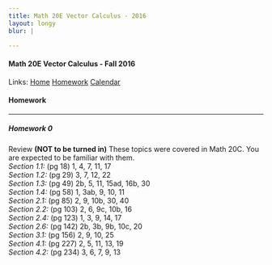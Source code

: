 ```yaml
---
title: Math 20E Vector Calculus - 2016
layout: longy
blur: |

---  
```

#### Math 20E Vector Calculus - Fall 2016  
  Links: [Home][math20eHome]  [Homework][math20eHW]    [Calendar][math20eCal]
    
   [math20eHome]:http://thanghuynh.org/teaching/math20e_f16.html
   [math20eHW]:http://thanghuynh.org/teaching/math20e_f16_hw.html  
   [math20eCal]:http://thanghuynh.org/teaching/math20e_f16_cal.html  

#### Homework  
---  

##### <a name="hmwk0"></a>Homework 0  

Review **(NOT to be turned in)** These topics were covered in Math 20C. You are expected to be familiar with them.  
*Section 1.1:* (pg 18) 1, 4, 7, 11, 17  
*Section 1.2:* (pg 29) 3, 7, 12, 22  
*Section 1.3:* (pg 49) 2b, 5, 11, 15ad, 16b, 30  
*Section 1.4:* (pg 58) 1, 3ab, 9, 10, 11  
*Section 2.1:* (pg 85) 2, 9, 10b, 30, 40  
*Section 2.2:* (pg 103) 2, 6, 9c, 10b, 16  
*Section 2.4:* (pg 123) 1, 3, 9, 14, 17  
*Section 2.6:* (pg 142) 2b, 3b, 9b, 10c, 20  
*Section 3.1:* (pg 156) 2, 9, 10, 25  
*Section 4.1:* (pg 227) 2, 5, 11, 13, 19  
*Section 4.2:* (pg 234) 3, 6, 7, 9, 13  


